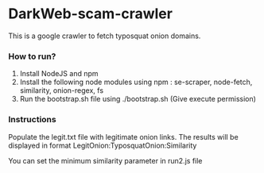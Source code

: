 # DarkWeb-scam-crawler

This is a google crawler to fetch typosquat onion domains.

### How to run?
1. Install NodeJS and npm
2. Install the following node modules using npm : se-scraper, node-fetch, similarity, onion-regex, fs
3. Run the bootstrap.sh file using ./bootstrap.sh (Give execute permission)

### Instructions
Populate the legit.txt file with legitimate onion links. The results will be displayed in format LegitOnion:TyposquatOnion:Similarity

You can set the minimum similarity parameter in run2.js file
